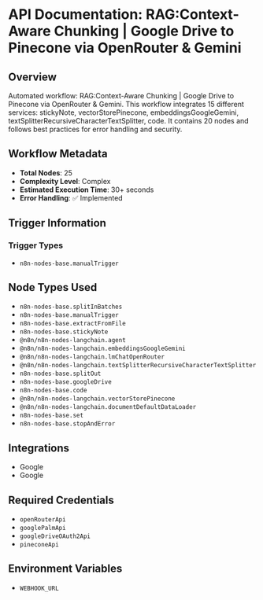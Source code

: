 # API Documentation: RAG:Context-Aware Chunking | Google Drive to Pinecone via OpenRouter & Gemini

## Overview
Automated workflow: RAG:Context-Aware Chunking | Google Drive to Pinecone via OpenRouter & Gemini. This workflow integrates 15 different services: stickyNote, vectorStorePinecone, embeddingsGoogleGemini, textSplitterRecursiveCharacterTextSplitter, code. It contains 20 nodes and follows best practices for error handling and security.

## Workflow Metadata
- **Total Nodes**: 25
- **Complexity Level**: Complex
- **Estimated Execution Time**: 30+ seconds
- **Error Handling**: ✅ Implemented

## Trigger Information
### Trigger Types
- `n8n-nodes-base.manualTrigger`

## Node Types Used
- `n8n-nodes-base.splitInBatches`
- `n8n-nodes-base.manualTrigger`
- `n8n-nodes-base.extractFromFile`
- `n8n-nodes-base.stickyNote`
- `@n8n/n8n-nodes-langchain.agent`
- `@n8n/n8n-nodes-langchain.embeddingsGoogleGemini`
- `@n8n/n8n-nodes-langchain.lmChatOpenRouter`
- `@n8n/n8n-nodes-langchain.textSplitterRecursiveCharacterTextSplitter`
- `n8n-nodes-base.splitOut`
- `n8n-nodes-base.googleDrive`
- `n8n-nodes-base.code`
- `@n8n/n8n-nodes-langchain.vectorStorePinecone`
- `@n8n/n8n-nodes-langchain.documentDefaultDataLoader`
- `n8n-nodes-base.set`
- `n8n-nodes-base.stopAndError`

## Integrations
- Google
- Google

## Required Credentials
- `openRouterApi`
- `googlePalmApi`
- `googleDriveOAuth2Api`
- `pineconeApi`

## Environment Variables
- `WEBHOOK_URL`
